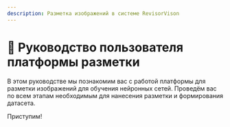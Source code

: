 ```yaml
---
description: Разметка изображений в системе RevisorVison
---
```


# 👀 Руководство пользователя платформы разметки

В этом руководстве мы познакомим вас с работой платформы для разметки изображений для обучения нейронных сетей. Проведём вас по всем этапам необходимым для нанесения разметки и формирования датасета.&#x20;

Приступим!



<div>

<figure><img src=".gitbook/assets/01_пустой.png" alt=""><figcaption></figcaption></figure>

 

<figure><img src=".gitbook/assets/02_первый.png" alt=""><figcaption></figcaption></figure>

 

<figure><img src=".gitbook/assets/03_создание группы.png" alt=""><figcaption></figcaption></figure>

 

<figure><img src=".gitbook/assets/04_тип_группы.png" alt=""><figcaption></figcaption></figure>

 

<figure><img src=".gitbook/assets/05_проект.png" alt=""><figcaption></figcaption></figure>

 

<figure><img src=".gitbook/assets/06_создание_проекта.png" alt=""><figcaption></figcaption></figure>

 

<figure><img src=".gitbook/assets/07_проекты.png" alt=""><figcaption></figcaption></figure>

 

<figure><img src=".gitbook/assets/08_обзор_проекта.png" alt=""><figcaption></figcaption></figure>

 

<figure><img src=".gitbook/assets/09_менеджмент.png" alt=""><figcaption></figcaption></figure>

 

<figure><img src=".gitbook/assets/10_загрузка.png" alt=""><figcaption></figcaption></figure>

 

<figure><img src=".gitbook/assets/11_загрузка_на_сервер.png" alt=""><figcaption></figcaption></figure>

 

<figure><img src=".gitbook/assets/12_сохранение_батча.png" alt=""><figcaption></figcaption></figure>

 

<figure><img src=".gitbook/assets/13_работа_с_батчами.png" alt=""><figcaption></figcaption></figure>

 

<figure><img src=".gitbook/assets/14_выбрать_изображения.png" alt=""><figcaption></figcaption></figure>

 

<figure><img src=".gitbook/assets/15_создание_задачи.png" alt=""><figcaption></figcaption></figure>

 

<figure><img src=".gitbook/assets/16_перед_рисованием.png" alt=""><figcaption></figcaption></figure>

 

<figure><img src=".gitbook/assets/17_интерфейс_рисовалки.png" alt=""><figcaption></figcaption></figure>

 

<figure><img src=".gitbook/assets/18_инструменты_рисовалки.png" alt=""><figcaption></figcaption></figure>

 

<figure><img src=".gitbook/assets/19_нанесение_прямоугольника.png" alt=""><figcaption></figcaption></figure>

 

<figure><img src=".gitbook/assets/20_подсветить.png" alt=""><figcaption></figcaption></figure>

 

<figure><img src=".gitbook/assets/21_сохранить_разметку.png" alt=""><figcaption></figcaption></figure>

 

<figure><img src=".gitbook/assets/22_типы_авторазметки.png" alt=""><figcaption></figcaption></figure>

 

<figure><img src=".gitbook/assets/23_выбор_классов.png" alt=""><figcaption></figcaption></figure>

 

<figure><img src=".gitbook/assets/24_запуск_авторазметки.png" alt=""><figcaption></figcaption></figure>

 

<figure><img src=".gitbook/assets/25_прогресс_авторазметки.png" alt=""><figcaption></figcaption></figure>

 

<figure><img src=".gitbook/assets/26_задачи.png" alt=""><figcaption></figcaption></figure>

 

<figure><img src=".gitbook/assets/27_ещё_модель_1.png" alt=""><figcaption></figcaption></figure>

 

<figure><img src=".gitbook/assets/28_ещё_модель_2.png" alt=""><figcaption></figcaption></figure>

 

<figure><img src=".gitbook/assets/29_хорошо_детектировало.png" alt=""><figcaption></figcaption></figure>

 

<figure><img src=".gitbook/assets/30_полный_запуск.png" alt=""><figcaption></figcaption></figure>

 

<figure><img src=".gitbook/assets/32_авторазметка_из_задачи.png" alt=""><figcaption></figcaption></figure>

 

<figure><img src=".gitbook/assets/33_подсказки_текстом.png" alt=""><figcaption></figcaption></figure>

 

<figure><img src=".gitbook/assets/34_подсказки_на_английском.png" alt=""><figcaption></figcaption></figure>

 

<figure><img src=".gitbook/assets/35_текстом_дольше.png" alt=""><figcaption></figcaption></figure>

 

<figure><img src=".gitbook/assets/37_выбор_сегментации.png" alt=""><figcaption></figcaption></figure>

 

<figure><img src=".gitbook/assets/38_есть_сегментация.png" alt=""><figcaption></figcaption></figure>

 

<figure><img src=".gitbook/assets/39_добавить_в_датасет.png" alt=""><figcaption></figcaption></figure>

 

<figure><img src=".gitbook/assets/40_создание_датасета.png" alt=""><figcaption></figcaption></figure>

 

<figure><img src=".gitbook/assets/41_датасет.png" alt=""><figcaption></figcaption></figure>

 

<figure><img src=".gitbook/assets/42_анализ_датасета.png" alt=""><figcaption></figcaption></figure>

 

<figure><img src=".gitbook/assets/43_генерация_версии.png" alt=""><figcaption></figcaption></figure>

 

<figure><img src=".gitbook/assets/44_распределение_в_версии.png" alt=""><figcaption></figcaption></figure>

 

<figure><img src=".gitbook/assets/45_препроцессинг.png" alt=""><figcaption></figcaption></figure>

 

<figure><img src=".gitbook/assets/46_аугментация.png" alt=""><figcaption></figcaption></figure>

 

<figure><img src=".gitbook/assets/47_итоговая_генерация.png" alt=""><figcaption></figcaption></figure>

 

<figure><img src=".gitbook/assets/48_готовая_версия.png" alt=""><figcaption></figcaption></figure>

 

<figure><img src=".gitbook/assets/49_экспорт.png" alt=""><figcaption></figcaption></figure>

 

<figure><img src=".gitbook/assets/50_переименование.png" alt=""><figcaption></figcaption></figure>

 

<figure><img src=".gitbook/assets/51_ссылка_на_скачивание.png" alt=""><figcaption></figcaption></figure>

</div>
